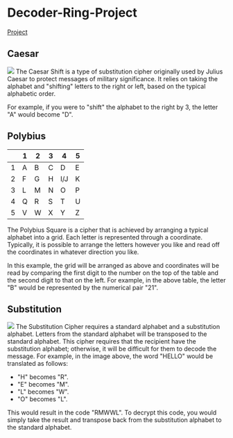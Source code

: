# Decoder-Ring-Project

<a href="https://chase-ryan.github.io/Decoder-Ring-Project/">Project<a>

  <h2> Caesar </h2>
  <img src="https://github.com/Thinkful-Ed/project-decoder-ring/raw/master/docs/caesar.png" />
  The Caesar Shift is a type of substitution cipher originally used by Julius Caesar to protect messages of military significance. It relies on taking the alphabet and "shifting" letters to the right or left, based on the typical alphabetic order.

For example, if you were to "shift" the alphabet to the right by 3, the letter "A" would become "D".
  
  
  <h2> Polybius </h2>  
  
|  | 1 | 2 | 3 | 4 | 5 |
| --- | --- | --- | --- | --- | --- |
| 1 | A | B | C | D | E |
| 2 | F | G | H | I/J | K|
| 3 | L | M | N | O | P |
| 4 | Q | R | S | T | U |
| 5 | V | W | X | Y | Z |
  
  The Polybius Square is a cipher that is achieved by arranging a typical alphabet into a grid. Each letter is represented through a coordinate. Typically, it is possible to arrange the letters however you like and read off the coordinates in whatever direction you like.

In this example, the grid will be arranged as above and coordinates will be read by comparing the first digit to the number on the top of the table and the second digit to that on the left. For example, in the above table, the letter "B" would be represented by the numerical pair "21".
  
  <h2> Substitution </h2>
  <img src="https://github.com/Thinkful-Ed/project-decoder-ring/blob/master/docs/substitution.jpeg?raw=true" />
  The Substitution Cipher requires a standard alphabet and a substitution alphabet. Letters from the standard alphabet will be transposed to the standard alphabet. This cipher requires that the recipient have the substitution alphabet; otherwise, it will be difficult for them to decode the message.
  For example, in the image above, the word "HELLO" would be translated as follows:
  <ul>
    <li>"H" becomes "R".</li>
<li>"E" becomes "M".</li>
<li>"L" becomes "W".</li>
<li>"O" becomes "L".</li>
  </ul>
This would result in the code "RMWWL". To decrypt this code, you would simply take the result and transpose back from the substitution alphabet to the standard alphabet.
